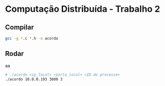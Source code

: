 # Computação Distribuída - Trabalho 2

## Compilar
```sh
gcc -g *.c *.h -o acordo
```

## Rodar
aa
```sh
# ./acordo <ip_local> <porta_local> <ID do processo>
./acordo 10.0.0.103 3000 3
```